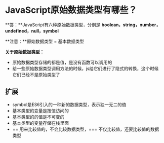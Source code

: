 # JavaScript原始数据类型有哪些？

**答：**JavaScript有六种原始数据类型，分别是 **boolean，string，number，undefined，null，symbol**

**注意：**原始数据类型 = 基本数据类型

**关于原始数据类型：**

- 原始数据类型存储的都是值，是没有函数可以调用的
- 给一些原始数据类型调用方法的时候，js给它们进行了隐式的转换，这个时候它们已经不是原始类型了



## 扩展

- symbol是ES6引入的一种新的数据类型，表示独一无二的值
- 基本类型的变量是按值访问的
- 基本类型的的值是不可变的
- 基本类型的变量存储在栈里面
- == 用来比较值的，不会比较数据类型，=== 不仅比较值，还要比较值的数据类型